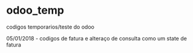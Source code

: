 # odoo_temp
codigos temporarios/teste do odoo

05/01/2018  - codigos de fatura e alteraço de consulta como um state de fatura

